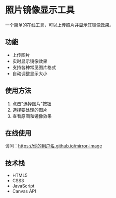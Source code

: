 # 照片镜像显示工具

一个简单的在线工具，可以上传照片并显示其镜像效果。

## 功能
- 上传图片
- 实时显示镜像效果
- 支持各种常见图片格式
- 自动调整显示大小

## 使用方法
1. 点击"选择图片"按钮
2. 选择要处理的图片
3. 查看原图和镜像效果

## 在线使用
访问：https://你的用户名.github.io/mirror-image

## 技术栈
- HTML5
- CSS3
- JavaScript
- Canvas API 